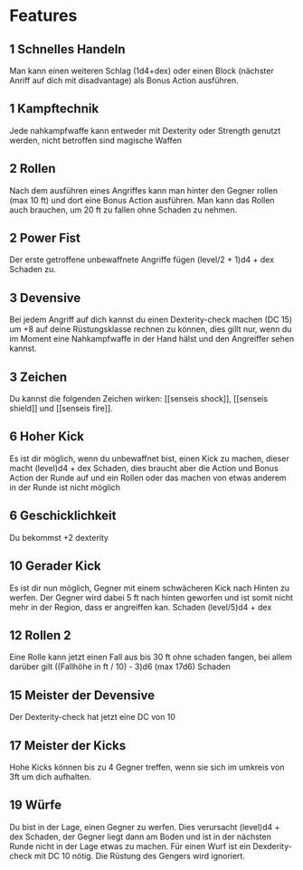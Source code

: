 # Features
## 1 Schnelles Handeln
Man kann einen weiteren Schlag (1d4+dex) oder einen Block (nächster Anriff auf dich mit disadvantage) als Bonus Action ausführen.
## 1 Kampftechnik
Jede nahkampfwaffe kann entweder mit Dexterity oder Strength genutzt werden, nicht betroffen sind magische Waffen
## 2 Rollen
Nach dem ausführen eines Angriffes kann man hinter den Gegner rollen (max 10 ft) und dort eine Bonus Action ausführen. Man kann das Rollen auch brauchen, um 20 ft zu fallen ohne Schaden zu nehmen.
## 2 Power Fist
Der erste getroffene unbewaffnete Angriffe fügen (level/2 + 1)d4 + dex Schaden zu.
## 3 Devensive
Bei jedem Angriff auf dich kannst du einen Dexterity-check machen (DC 15) um +8 auf deine Rüstungsklasse rechnen zu können, dies gillt nur, wenn du im Moment eine Nahkampfwaffe in der Hand hälst und den Angreiffer sehen kannst.
## 3 Zeichen
Du kannst die folgenden Zeichen wirken: [[senseis shock]], [[senseis shield]] und [[senseis fire]].
## 6 Hoher Kick
Es ist dir möglich, wenn du unbewaffnet bist, einen Kick zu machen, dieser macht (level)d4 + dex Schaden, dies braucht aber die Action und Bonus Action der Runde auf und ein Rollen oder das machen von etwas anderem in der Runde ist nicht möglich
## 6 Geschicklichkeit
Du bekommst +2 dexterity
## 10 Gerader Kick
Es ist dir nun möglich, Gegner mit einem schwächeren Kick nach Hinten zu werfen. Der Gegner wird dabei 5 ft nach hinten geworfen und ist somit nicht mehr in der Region, dass er angreiffen kan. Schaden (level/5)d4 + dex
## 12 Rollen 2
Eine Rolle kann jetzt einen Fall aus bis 30 ft ohne schaden fangen, bei allem darüber gilt ((Fallhöhe in ft / 10) - 3)d6 (max 17d6) Schaden
## 15 Meister der Devensive
Der Dexterity-check hat jetzt eine DC von 10
## 17 Meister der Kicks
Hohe Kicks können bis zu 4 Gegner treffen, wenn sie sich im umkreis von 3ft um dich aufhalten.
## 19 Würfe
Du bist in der Lage, einen Gegner zu werfen. Dies verursacht (level)d4 + dex Schaden, der Gegner liegt dann am Boden und ist in der nächsten Runde nicht in der Lage etwas zu machen. Für einen Wurf ist ein Dexderity-check mit DC 10 nötig. Die Rüstung des Gengers wird ignoriert.

